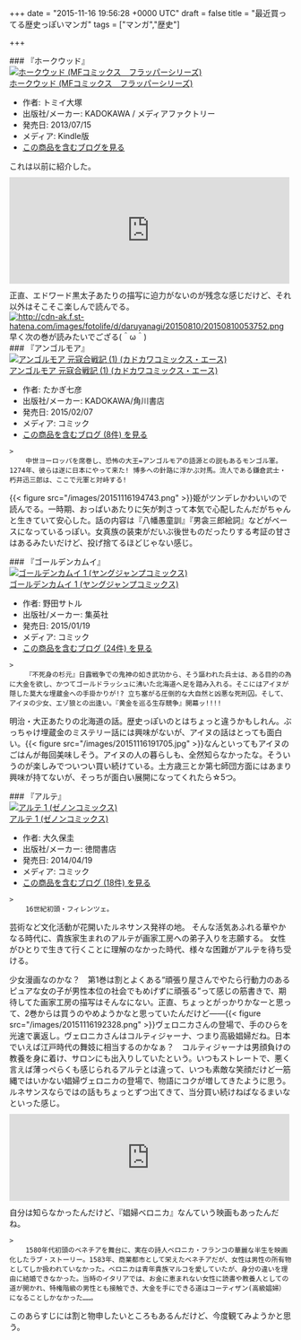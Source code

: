 
+++
date = "2015-11-16 19:56:28 +0000 UTC"
draft = false
title = "最近買ってる歴史っぽいマンガ"
tags = ["マンガ","歴史"]

+++
<div class="section">
    ### 『ホークウッド』
    <div class="hatena-asin-detail"><a href="http://www.amazon.co.jp/exec/obidos/ASIN/B00DSGG0R0/bestylesnet-22/"><img src="https://images-fe.ssl-images-amazon.com/images/I/51FPhQQQm3L._SL160_.jpg" class="hatena-asin-detail-image" alt="ホークウッド (MFコミックス　フラッパーシリーズ)" title="ホークウッド (MFコミックス　フラッパーシリーズ)"/></a><div class="hatena-asin-detail-info"><a href="http://www.amazon.co.jp/exec/obidos/ASIN/B00DSGG0R0/bestylesnet-22/">ホークウッド (MFコミックス　フラッパーシリーズ)</a><ul><li><span class="hatena-asin-detail-label">作者:</span> トミイ大塚</li><li><span class="hatena-asin-detail-label">出版社/メーカー:</span> KADOKAWA / メディアファクトリー</li><li><span class="hatena-asin-detail-label">発売日:</span> 2013/07/15</li><li><span class="hatena-asin-detail-label">メディア:</span> Kindle版</li><li><a href="http://d.hatena.ne.jp/asin/B00DSGG0R0/bestylesnet-22" target="_blank">この商品を含むブログを見る</a></li></ul></div><div class="hatena-asin-detail-foot"></div></div>これは以前に紹介した。<iframe src="https://hatenablog-parts.com/embed?url=https%3A%2F%2Fblog.daruyanagi.jp%2Fentry%2F2015%2F08%2F10%2F063230" title="『ホークウッド』 - だるろぐ" class="embed-card embed-blogcard" scrolling="no" frameborder="0" style="display: block; width: 100%; height: 190px; max-width: 500px; margin: 10px 0px;"></iframe>正直、エドワード黒太子あたりの描写に迫力がないのが残念な感じだけど、それ以外はそこそこ楽しんで読んでる。<a href="http://cdn-ak.f.st-hatena.com/images/fotolife/d/daruyanagi/20150810/20150810053752.png" class="http-image" target="_blank"><img src="https://cdn-ak.f.st-hatena.com/images/fotolife/d/daruyanagi/20150810/20150810053752.png" class="http-image" alt="http://cdn-ak.f.st-hatena.com/images/fotolife/d/daruyanagi/20150810/20150810053752.png"/></a>早く次の巻が読みたいでござる(＾ω＾)

</div>
<div class="section">
    ### 『アンゴルモア』
    <div class="hatena-asin-detail"><a href="http://www.amazon.co.jp/exec/obidos/ASIN/4041027837/bestylesnet-22/"><img src="https://images-fe.ssl-images-amazon.com/images/I/61d1vFKLxAL._SL160_.jpg" class="hatena-asin-detail-image" alt="アンゴルモア 元寇合戦記 (1) (カドカワコミックス・エース)" title="アンゴルモア 元寇合戦記 (1) (カドカワコミックス・エース)"/></a><div class="hatena-asin-detail-info"><a href="http://www.amazon.co.jp/exec/obidos/ASIN/4041027837/bestylesnet-22/">アンゴルモア 元寇合戦記 (1) (カドカワコミックス・エース)</a><ul><li><span class="hatena-asin-detail-label">作者:</span> たかぎ七彦</li><li><span class="hatena-asin-detail-label">出版社/メーカー:</span> KADOKAWA/角川書店</li><li><span class="hatena-asin-detail-label">発売日:</span> 2015/02/07</li><li><span class="hatena-asin-detail-label">メディア:</span> コミック</li><li><a href="http://d.hatena.ne.jp/asin/4041027837/bestylesnet-22" target="_blank">この商品を含むブログ (8件) を見る</a></li></ul></div><div class="hatena-asin-detail-foot"></div></div>

    >
        中世ヨーロッパを席巻し、恐怖の大王=アンゴルモアの語源との説もあるモンゴル軍。1274年、彼らは遂に日本にやって来た! 博多への針路に浮かぶ対馬。流人である鎌倉武士・朽井迅三郎は、ここで元軍と対峙する!

    
{{< figure src="/images/20151116194743.png"  >}}姫がツンデレかわいいので読んでる。一時期、おっぱいあたりに矢が刺さって本気で心配したんだがちゃんと生きていて安心した。話の内容は『八幡愚童訓』『男衾三郎絵詞』などがベースになっているっぽい。女真族の装束がだいぶ後世ものだったりする考証の甘さはあるみたいだけど、投げ捨てるほどじゃない感じ。

</div>
<div class="section">
    ### 『ゴールデンカムイ』
    <div class="hatena-asin-detail"><a href="http://www.amazon.co.jp/exec/obidos/ASIN/4088900820/bestylesnet-22/"><img src="https://images-fe.ssl-images-amazon.com/images/I/51RxKau0p4L._SL160_.jpg" class="hatena-asin-detail-image" alt="ゴールデンカムイ 1 (ヤングジャンプコミックス)" title="ゴールデンカムイ 1 (ヤングジャンプコミックス)"/></a><div class="hatena-asin-detail-info"><a href="http://www.amazon.co.jp/exec/obidos/ASIN/4088900820/bestylesnet-22/">ゴールデンカムイ 1 (ヤングジャンプコミックス)</a><ul><li><span class="hatena-asin-detail-label">作者:</span> 野田サトル</li><li><span class="hatena-asin-detail-label">出版社/メーカー:</span> 集英社</li><li><span class="hatena-asin-detail-label">発売日:</span> 2015/01/19</li><li><span class="hatena-asin-detail-label">メディア:</span> コミック</li><li><a href="http://d.hatena.ne.jp/asin/4088900820/bestylesnet-22" target="_blank">この商品を含むブログ (24件) を見る</a></li></ul></div><div class="hatena-asin-detail-foot"></div></div>

    >
        『不死身の杉元』日露戦争での鬼神の如き武功から、そう謳われた兵士は、ある目的の為に大金を欲し、かつてゴールドラッシュに沸いた北海道へ足を踏み入れる。そこにはアイヌが隠した莫大な埋蔵金への手掛かりが!? 立ち塞がる圧倒的な大自然と凶悪な死刑囚。そして、アイヌの少女、エゾ狼との出逢い。『黄金を巡る生存競争』開幕ッ!!!!

    
明治・大正あたりの北海道の話。歴史っぽいのとはちょっと違うかもしれん。ぶっちゃけ埋蔵金のミステリー話には興味がないが、アイヌの話はとっても面白い。{{< figure src="/images/20151116191705.jpg"  >}}なんといってもアイヌのごはんが毎回美味しそう。アイヌの人の暮らしも、全然知らなかったな。そういうのが楽しみでついつい買い続けている。土方歳三とか第七師団方面にはあまり興味が持てないが、そっちが面白い展開になってくれたら☆5つ。

</div>
<div class="section">
    ### 『アルテ』
    <div class="hatena-asin-detail"><a href="http://www.amazon.co.jp/exec/obidos/ASIN/4199802037/bestylesnet-22/"><img src="https://images-fe.ssl-images-amazon.com/images/I/516gjdXhXcL._SL160_.jpg" class="hatena-asin-detail-image" alt="アルテ 1 (ゼノンコミックス)" title="アルテ 1 (ゼノンコミックス)"/></a><div class="hatena-asin-detail-info"><a href="http://www.amazon.co.jp/exec/obidos/ASIN/4199802037/bestylesnet-22/">アルテ 1 (ゼノンコミックス)</a><ul><li><span class="hatena-asin-detail-label">作者:</span> 大久保圭</li><li><span class="hatena-asin-detail-label">出版社/メーカー:</span> 徳間書店</li><li><span class="hatena-asin-detail-label">発売日:</span> 2014/04/19</li><li><span class="hatena-asin-detail-label">メディア:</span> コミック</li><li><a href="http://d.hatena.ne.jp/asin/4199802037/bestylesnet-22" target="_blank">この商品を含むブログ (18件) を見る</a></li></ul></div><div class="hatena-asin-detail-foot"></div></div>

    >
        16世紀初頭・フィレンツェ。
芸術など文化活動が花開いたルネサンス発祥の地。
そんな活気あふれる華やかなる時代に、貴族家生まれのアルテが画家工房への弟子入りを志願する。
女性がひとりで生きて行くことに理解のなかった時代、様々な困難がアルテを待ち受ける。

    
少女漫画なのかな？　第1巻は割とよくある“頑張り屋さんでやたら行動力のあるピュアな女の子が男性本位の社会でもめげずに頑張る”って感じの筋書きで、期待してた画家工房の描写はそんなにない。正直、ちょっとがっかりかなーと思って、2巻からは買うのやめようかなと思っていたんだけど――{{< figure src="/images/20151116192328.png"  >}}ヴェロニカさんの登場で、手のひらを光速で裏返し。ヴェロニカさんはコルティジャーナ、つまり高級娼婦だね。日本でいえば江戸時代の舞妓に相当するのかなぁ？　コルティジャーナは男顔負けの教養を身に着け、サロンにも出入りしていたという。いつもストレートで、悪く言えば薄っぺらくも感じられるアルテとは違って、いつも素敵な笑顔だけど一筋縄ではいかない娼婦ヴェロニカの登場で、物語にコクが増してきたように思う。ルネサンスならではの話もちょっとずつ出てきて、当分買い続けねばなるまいなといった感じ。<iframe src="https://hatenablog-parts.com/embed?url=http%3A%2F%2Fmovies.yahoo.co.jp%2Fmovie%2F%25E5%25A8%25BC%25E5%25A9%25A6%25E3%2583%2599%25E3%2583%25AD%25E3%2583%258B%25E3%2582%25AB%2F85354%2F" title="娼婦ベロニカ - 作品 - Yahoo!映画" class="embed-card embed-webcard" scrolling="no" frameborder="0" style="display: block; width: 100%; height: 155px; max-width: 500px; margin: 10px 0px;"></iframe>自分は知らなかったんだけど、『娼婦ベロニカ』なんていう映画もあったんだね。

    >
        1580年代初頭のベネチアを舞台に、実在の詩人ベロニカ・フランコの華麗な半生を映画化したラブ・ストーリー。1583年、商業都市として栄えたベネチアだが、女性は男性の所有物としてしか扱われていなかった。ベロニカは青年貴族マルコを愛していたが、身分の違いを理由に結婚できなかった。当時のイタリアでは、お金に恵まれない女性に読書や教養人としての道が開かれ、特権階級の男性とも接触でき、大金を手にできる道はコーティザン(高級娼婦）になることしかなかった……。

    
このあらすじには割と物申したいところもあるんだけど、今度観てみようかと思う。

</div>

